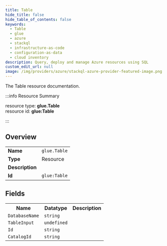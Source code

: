 ```yaml
---
title: Table
hide_title: false
hide_table_of_contents: false
keywords:
  - Table
  - glue
  - azure
  - stackql
  - infrastructure-as-code
  - configuration-as-data
  - cloud inventory
description: Query, deploy and manage Azure resources using SQL
custom_edit_url: null
image: /img/providers/azure/stackql-azure-provider-featured-image.png
---
```

The Table resource documentation.

:::info Resource Summary

<div class="row">
<div class="providerDocColumn">
<span>resource type:&nbsp;<b>glue.Table</b></span><br />
<span>resource id:&nbsp;<b>glue:Table</b></span><br />
</div>
</div>

:::

## Overview
<table><tbody>
<tr><td><b>Name</b></td><td><code>glue.Table</code></td></tr>
<tr><td><b>Type</b></td><td>Resource</td></tr>
<tr><td><b>Description</b></td><td></td></tr>
<tr><td><b>Id</b></td><td><code>glue:Table</code></td></tr>
</tbody></table>

## Fields
<table><tbody>
<tr><th>Name</th><th>Datatype</th><th>Description</th></tr>
<tr><td><code>DatabaseName</code></td><td><code>string</code></td><td></td></tr><tr><td><code>TableInput</code></td><td><code>undefined</code></td><td></td></tr><tr><td><code>Id</code></td><td><code>string</code></td><td></td></tr><tr><td><code>CatalogId</code></td><td><code>string</code></td><td></td></tr>
</tbody></table>